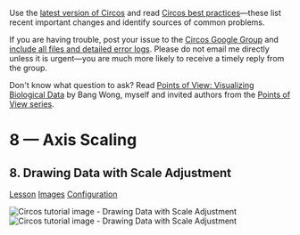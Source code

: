Use the [latest version of Circos](/software/download/circos/) and read
[Circos best
practices](/documentation/tutorials/reference/best_practices/)—these list
recent important changes and identify sources of common problems.

If you are having trouble, post your issue to the [Circos Google
Group](https://groups.google.com/group/circos-data-visualization) and [include
all files and detailed error logs](/support/support/). Please do not email me
directly unless it is urgent—you are much more likely to receive a timely
reply from the group.

Don't know what question to ask? Read [Points of View: Visualizing Biological
Data](https://www.nature.com/nmeth/journal/v9/n12/full/nmeth.2258.html) by
Bang Wong, myself and invited authors from the [Points of View
series](https://mk.bcgsc.ca/pointsofview).

# 8 — Axis Scaling

## 8\. Drawing Data with Scale Adjustment

[Lesson](/documentation/tutorials/scaling/data_example/lesson)
[Images](/documentation/tutorials/scaling/data_example/images)
[Configuration](/documentation/tutorials/scaling/data_example/configuration)

![Circos tutorial image - Drawing Data with Scale
Adjustment](/documentation/tutorials/scaling/data_example/img/01.png) ![Circos
tutorial image - Drawing Data with Scale
Adjustment](/documentation/tutorials/scaling/data_example/img/02.png)

